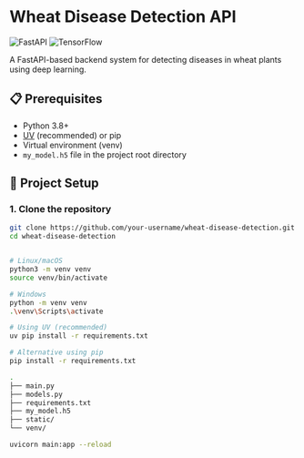 # Wheat Disease Detection API

![FastAPI](https://img.shields.io/badge/FastAPI-009688?style=for-the-badge&logo=FastAPI&logoColor=white)
![TensorFlow](https://img.shields.io/badge/TensorFlow-FF6F00?style=for-the-badge&logo=tensorflow&logoColor=white)

A FastAPI-based backend system for detecting diseases in wheat plants using deep learning.

## 📋 Prerequisites

- Python 3.8+
- [UV](https://github.com/astral-sh/uv) (recommended) or pip
- Virtual environment (venv)
- `my_model.h5` file in the project root directory

## 🚀 Project Setup

### 1. Clone the repository
```bash
git clone https://github.com/your-username/wheat-disease-detection.git
cd wheat-disease-detection


# Linux/macOS
python3 -m venv venv
source venv/bin/activate

# Windows
python -m venv venv
.\venv\Scripts\activate

# Using UV (recommended)
uv pip install -r requirements.txt

# Alternative using pip
pip install -r requirements.txt

.
├── main.py
├── models.py
├── requirements.txt
├── my_model.h5
├── static/
└── venv/

uvicorn main:app --reload

